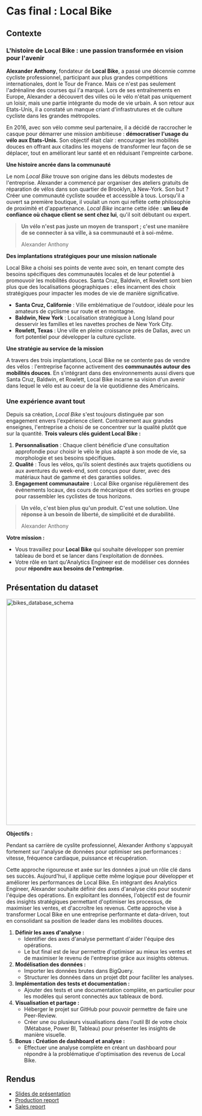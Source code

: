 # Cas final : Local Bike

## Contexte

### L'histoire de Local Bike : une passion transformée en vision pour l'avenir

__Alexander Anthony__, fondateur de __Local Bike__, a passé une décennie comme cycliste professionnel, participant aux plus grandes compétitions internationales, dont le Tour de France. Mais ce n'est pas seulement l'adrénaline des courses qui l'a marqué. Lors de ses entraînements en Europe, Alexander a découvert des villes où le vélo n'était pas uniquement un loisir, mais une partie intégrante du mode de vie urbain. A son retour aux Etats-Unis, il a constaté un manque criant d'infrastrutures et de culture cycliste dans les grandes métropoles.

En 2016, avec son vélo comme seul partenaire, il a décidé de raccrocher le casque pour démarrer une mission ambitieuse : __démocratiser l'usage du vélo aux Etats-Unis.__
Son  objectif était clair : encourager les mobilités douces en offrant aux citadins les moyens de transformer leur façon de se déplacer, tout en améliorant leur santé et en réduisant l'empreinte carbone.

__Une histoire ancrée dans la communauté__

Le nom _Local Bike_ trouve son origine dans les débuts modestes de l'entreprise. Alexander a commencé par organiser des ateliers gratuits de réparation de vélos dans son quartier de Brooklyn, à New-York. Son but ? Créer une communauté cycliste soudée et accessible à tous. Lorsqu'il a ouvert sa première boutique, il voulait un nom qui reflète cette philosophie de proximité et d'appartenance. _Local Bike_ incarne cette idée : __un lieu de confiance où chaque client se sent chez lui__, qu'il soit débutant ou expert.

> __Un vélo n'est pas juste un moyen de transport ; c'est une manière de se connecter à sa ville, à sa communauté et à soi-même.__
> 
> Alexander Anthony

__Des implantations stratégiques pour une mission nationale__

Local Bike a choisi ses points de vente avec soin, en tenant compte des besoins spécifiques des communautés locales et de leur potentiel à promouvoir les mobilités douces. Santa Cruz, Baldwin, et Rowlett sont bien plus que des localisations géographiques : elles incarnent des choix stratégiques pour impacter les modes de vie de manière significative.

- __Santa Cruz, Californie__ : Ville emblématique de l'outdoor, idéale pour les amateurs de cyclisme sur route et en montagne.
- __Baldwin, New York__ : Localisation stratégique à Long Island pour desservir les familles et les navettes proches de New York City.
- __Rowlett, Texas__ : Une ville en pleine croissance près de Dallas, avec un fort potentiel pour développer la culture cycliste.

__Une stratégie au service de la mission__

A travers des trois implantations, Local Bike ne se contente pas de vendre des vélos : l'entreprise façonne activement des __communautés autour des mobilités douces__. En s'intégrant dans des environnements aussi divers que Santa Cruz, Baldwin, et Rowlett, Local Bike incarne sa vision d'un avenir dans lequel le vélo est au coeur de la vie quotidienne des Américains.

### Une expérience avant tout

Depuis sa création, _Local Bike_ s'est toujours distinguée par son engagement envers l'expérience client. Contrairement aux grandes enseignes, l'entreprise a choisi de se concentrer sur la qualité plutôt que sur la quantité. __Trois valeurs clés guident Local Bike :__

1. __Personnalisation__ : Chaque client bénéficie d'une consultation approfondie pour choisir le vélo le plus adapté à son mode de vie, sa morphologie et ses besoins spécifiques.
2. __Qualité__ : Tous les vélos, qu'ils soient destinés aux trajets quotidiens ou aux aventures du week-end, sont conçus pour durer, avec des matériaux haut de gamme et des garanties solides.
3. __Engagement communautaire__ : Local Bike organise régulièrement des événements locaux, des cours de mécanique et des sorties en groupe pour rassembler les cyclistes de tous horizons.

> __Un vélo, c'est bien plus qu'un produit. C'est une solution. Une réponse à un besoin de liberté, de simplicité et de durabilité.__
>
> Alexander Anthony

__Votre mission :__
- Vous travaillez pour __Local Bike__ qui souhaite développer son premier tableau de bord et se lancer dans l'exploitation de données.
- Votre rôle en tant qu'Analytics Engineer est de modéliser ces données pour __répondre aux besoins de l'entreprise__.

## Présentation du dataset

<img width="742" height="602" alt="bikes_database_schema" src="https://github.com/user-attachments/assets/4ded7a6e-b490-4123-b83b-c7dec4477bb1" />

__Objectifs :__

Pendant sa carrière de cyslite professionnel, Alexander Anthony s'appuyait fortement sur l'analyse de données pour optimiser ses performances : vitesse, fréquence cardiaque, puissance et récupération.

Cette approche rigoureuse et axée sur les données a joué un rôle clé dans ses succès.
Aujourd'hui, il applique cette même logique pour développer et améliorer les performances de Local Bike. En intégrant des Analytics Engineer, Alexander souhaite définir des axes d'analyse clés pour soutenir l'équipe des opérations. En exploitant les données, l'objectif est de fournir des insights stratégiques permettant d'optimiser les processus, de maximiser les ventes, et d'accroître les revenus.
Cette approche vise à transformer Local Bike en une entreprise performante et data-driven, tout en consolidant sa position de leader dans les mobilités douces.

1. __Définir les axes d'analyse :__
    - Identifier des axes d'analyse permettant d'aider l'équipe des opérations.
    - Le but final est de leur permettre d'optimiser au mieux les ventes et de maximiser le revenu de l'entreprise grâce aux insights obtenus.
2. __Modélisation des données :__
    - Importer les données brutes dans BigQuery.
    - Structurer les données dans un projet dbt pour faciliter les analyses.
3. __Implémentation des tests et documentation :__
    - Ajouter des tests et une documentation complète, en particulier pour les modèles qui seront connectés aux tableaux de bord.
4. __Visualisation et partage :__
    - Héberger le projet sur GitHub pour pouvoir permettre de faire une Peer-Review.
    - Créer une ou plusieurs visualisations dans l'outil BI de votre choix (Métabase, Power BI, Tableau) pour présenter les insights de manière visuelle.
5. __Bonus : Création de dashboard et analyse :__
    - Effectuer une analyse complète en créant un dashboard pour répondre à la problématique d'optimisation des revenus de Local Bike.

## Rendus

- [Slides de présentation](https://docs.google.com/presentation/d/1sNzHO66vAH1rjXA0UGc6UpdOqKgHo4rNmtDFrdRDSWA/edit?usp=sharing)
- [Production report](https://early-reeve.metabaseapp.com/public/dashboard/daf1aa6b-080a-4e4d-a6e1-1e0e155361eb)
- [Sales report](https://early-reeve.metabaseapp.com/public/dashboard/302e6675-5f61-4182-9506-cd873e6c25fa)
